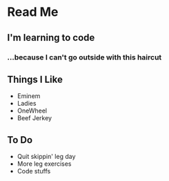 # Read Me

## I'm learning to code

### ...because I can't go outside with this haircut

## Things I Like
* Eminem
* Ladies
* OneWheel
* Beef Jerkey

## To Do
- Quit skippin' leg day
-  More leg exercises
-  Code stuffs